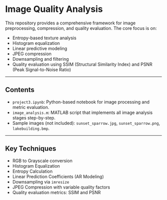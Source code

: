 # Image Quality Analysis

This repository provides a comprehensive framework for image preprocessing, compression, and quality evaluation. The core focus is on:

- Entropy-based texture analysis
- Histogram equalization
- Linear predictive modeling
- JPEG compression
- Downsampling and filtering
- Quality evaluation using SSIM (Structural Similarity Index) and PSNR (Peak Signal-to-Noise Ratio)

---

## Contents

- `project3.ipynb`: Python-based notebook for image processing and metric evaluation.
- `image_analysis.m`: MATLAB script that implements all image analysis stages step-by-step.
- Sample images (not included): `sunset_sparrow.jpg`, `sunset_sparrow.png`, `lakebuilding.bmp`.

---

## Key Techniques

- RGB to Grayscale conversion
- Histogram Equalization
- Entropy Calculation
- Linear Prediction Coefficients (AR Modeling)
- Downsampling via `imresize`
- JPEG Compression with variable quality factors
- Quality evaluation metrics: SSIM and PSNR
